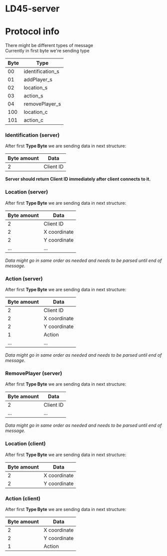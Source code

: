 ﻿# LD45-server

# Protocol info

There might be different types of message  
Currently in first byte we're sending type

| Byte | Type             |
| ---- | ----             |
| 00   | identification_s |
| 01   | addPlayer_s      |
| 02   | location_s       |
| 03   | action_s         |
| 04   | removePlayer_s   |
| 100  | location_c       |
| 101  | action_c         |

### Identification (server)

After first **Type Byte** we are sending data in next structure:

| Byte amount | Data            |
| ----        | ----            |
| 2           | Client ID       |

**Server should return Client ID immediately after client connects to it.**

### Location (server)

After first **Type Byte** we are sending data in next structure:

| Byte amount | Data            |
| ----        | ----            |
| 2           | Client ID       |
| 2           | X coordinate    |
| 2           | Y coordinate    |
| ...         | ...             |

*Data might go in same order as needed and needs to be parsed until end of message.*

### Action (server)

After first **Type Byte** we are sending data in next structure:

| Byte amount | Data            |
| ----        | ----            |
| 2           | Client ID       |
| 2           | X coordinate    |
| 2           | Y coordinate    |
| 1           | Action          |
| ...         | ...             |

*Data might go in same order as needed and needs to be parsed until end of message.*

### RemovePlayer (server)

After first **Type Byte** we are sending data in next structure:

| Byte amount | Data            |
| ----        | ----            |
| 2           | Client ID       |
| ...         | ...             |

*Data might go in same order as needed and needs to be parsed until end of message.*


### Location (client)

After first **Type Byte** we are sending data in next structure:

| Byte amount | Data            |
| ----        | ----            |
| 2           | X coordinate    |
| 2           | Y coordinate    |

### Action (client)

After first **Type Byte** we are sending data in next structure:

| Byte amount | Data            |
| ----        | ----            |
| 2           | X coordinate    |
| 2           | Y coordinate    |
| 1           | Action          |
